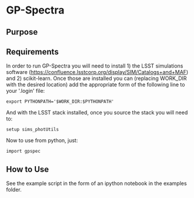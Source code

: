 # GP-Spectra

## Purpose


## Requirements
In order to run GP-Spectra you will need to install 1) the LSST simulations software
(https://confluence.lsstcorp.org/display/SIM/Catalogs+and+MAF) and 2) scikit-learn. Once those are installed
you can (replacing WORK_DIR with the desired location) add the appropriate form of the following line to your
'.login' file:

    export PYTHONPATH='$WORK_DIR:$PYTHONPATH'

And with the LSST stack installed, once you source the stack you will need to:

    setup sims_photUtils

Now to use from python, just:

    import gpspec

## How to Use
See the example script in the form of an ipython notebook in the examples folder.
